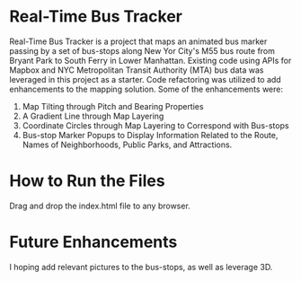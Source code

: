# Real-Time Bus Tracker
Real-Time Bus Tracker is a project that maps an animated bus marker passing by a set of bus-stops along New Yor City's M55 bus route from Bryant Park to South Ferry in Lower Manhattan.  Existing code using APIs for Mapbox and NYC Metropolitan Transit Authority (MTA) bus data was leveraged in this project as a starter.  Code refactoring was utilized to add enhancements to the mapping solution. Some of the enhancements were:
1. Map Tilting through Pitch and Bearing Properties
2. A Gradient Line through Map Layering
3. Coordinate Circles through Map Layering to Correspond with Bus-stops
4. Bus-stop Marker Popups to Display Information Related to the Route, Names of Neighborhoods, Public Parks, and Attractions.

# How to Run the Files
Drag and drop the index.html file to any browser.

# Future Enhancements
I hoping add relevant pictures to the bus-stops, as well as leverage 3D.



